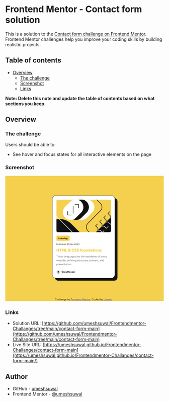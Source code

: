 # Frontend Mentor - Contact form solution

This is a solution to the [Contact form challenge on Frontend Mentor](https://www.frontendmentor.io/challenges/contact-form--G-hYlqKJj). Frontend Mentor challenges help you improve your coding skills by building realistic projects. 

## Table of contents

- [Overview](#overview)
  - [The challenge](#the-challenge)
  - [Screenshot](#screenshot)
  - [Links](#links)

**Note: Delete this note and update the table of contents based on what sections you keep.**

## Overview

### The challenge

Users should be able to:

- See hover and focus states for all interactive elements on the page

### Screenshot

![](./assets/images/Screenshot.png)

### Links

- Solution URL: [https://github.com/umeshsuwal/Frontendmentor-Challanges/tree/main/contact-form-main](https://github.com/umeshsuwal/Frontendmentor-Challanges/tree/main/contact-form-main)
- Live Site URL: [https://umeshsuwal.github.io/Frontendmentor-Challanges/contact-form-main](https://umeshsuwal.github.io/Frontendmentor-Challanges/contact-form-main/)

## Author

- GitHub - [umeshsuwal](https://github.com/umeshsuwal)
- Frontend Mentor - [@umeshsuwal](https://www.frontendmentor.io/profile/umeshsuwal)